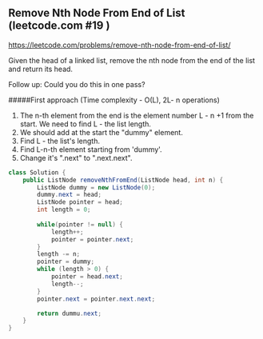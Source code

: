 ## Remove Nth Node From End of List (leetcode.com #19 )

https://leetcode.com/problems/remove-nth-node-from-end-of-list/

Given the head of a linked list, remove the nth node from the end of the list and return its head.

Follow up: Could you do this in one pass?

#####First approach (Time complexity - O(L), 2L- n operations)

1) The n-th element from the end is the element number L - n +1 from the start.
We need to find L - the list length. 
2) We should add at the start the "dummy" element.
3) Find L - the list's length.
4) Find L-n-th element starting from 'dummy'.
5) Change it's ".next" to ".next.next".

```java
class Solution {
    public ListNode removeNthFromEnd(ListNode head, int n) {
        ListNode dummy = new ListNode(0);
        dummy.next = head;
        ListNode pointer = head;
        int length = 0;
        
        while(pointer != null) {
            length++;
            pointer = pointer.next;
        }
        length -= n;
        pointer = dummy;
        while (length > 0) {
            pointer = head.next;
            length--;
        }
        pointer.next = pointer.next.next;

        return dummu.next;     
    }
}
```